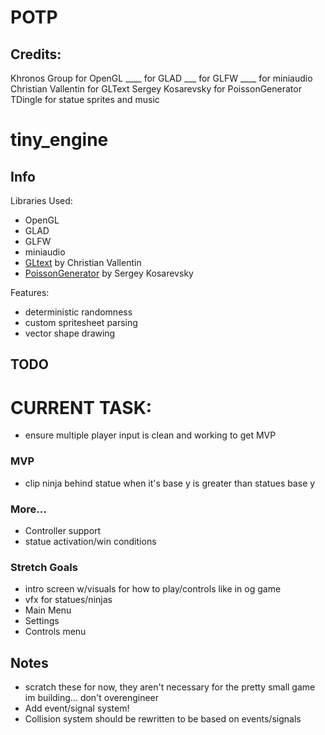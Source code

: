 # POTP

## Credits:
Khronos Group for OpenGL
____ for GLAD
___ for GLFW
____ for miniaudio
Christian Vallentin for GLText
Sergey Kosarevsky for PoissonGenerator
TDingle for statue sprites and music


# tiny_engine

## Info

Libraries Used:
- OpenGL
- GLAD
- GLFW
- miniaudio
- [GLtext](https://github.com/vallentin/glText) by Christian Vallentin 
- [PoissonGenerator](https://github.com/corporateshark/poisson-disk-generator) by Sergey Kosarevsky

Features:
- deterministic randomness
- custom spritesheet parsing
- vector shape drawing

## TODO

# CURRENT TASK:
- ensure multiple player input is clean and working to get MVP

### MVP
- clip ninja behind statue when it's base y is greater than statues base y

### More...
- Controller support
- statue activation/win conditions

### Stretch Goals
- intro screen w/visuals for how to play/controls like in og game
- vfx for statues/ninjas
- Main Menu
- Settings
- Controls menu


## Notes

- scratch these for now, they aren't necessary for the pretty small game im building... don't overengineer
- Add event/signal system!
- Collision system should be rewritten to be based on events/signals